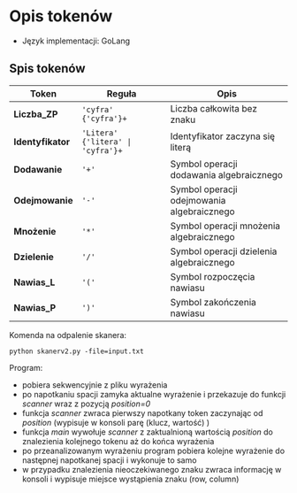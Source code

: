 # Opis tokenów

* Język implementacji: GoLang

## Spis tokenów

| Token          | Reguła                        | Opis                                      |
|----------------|-------------------------------|-------------------------------------------|
| **Liczba_ZP**  | `'cyfra' {'cyfra'}+`           | Liczba całkowita bez znaku                |
| **Identyfikator** | `'Litera' {'litera' \| 'cyfra'}+` | Identyfikator zaczyna się literą      |
| **Dodawanie**  | `'+'`                        | Symbol operacji dodawania algebraicznego  |
| **Odejmowanie** | `'-'`                        | Symbol operacji odejmowania algebraicznego |
| **Mnożenie**   | `'*'`                        | Symbol operacji mnożenia algebraicznego  |
| **Dzielenie**  | `'/'`                        | Symbol operacji dzielenia algebraicznego |
| **Nawias_L**   | `'('`                        | Symbol rozpoczęcia nawiasu               |
| **Nawias_P**   | `')'`                        | Symbol zakończenia nawiasu               |

Komenda na odpalenie skanera:

`python skanerv2.py -file=input.txt`

Program:

- pobiera sekwencyjnie z pliku wyrażenia
- po napotkaniu spacji zamyka aktualne wyrażenie i przekazuje do funkcji _scanner_ wraz z pozycją _position=0_
- funkcja _scanner_ zwraca pierwszy napotkany token zaczynając od _position_ (wypisuje w konsoli parę (klucz, wartość) )
- funkcja _main_ wywołuje _scanner_ z zaktualnioną wartością _position_ do znalezienia kolejnego tokenu aż do końca wyrażenia
- po przeanalizowanym wyrażeniu program pobiera kolejne wyrażenie do następnej napotkanej spacji i wykonuje to samo
- w przypadku znalezienia nieoczekiwanego znaku zwraca informację w konsoli i wypisuje miejsce wystąpienia znaku (row, column)